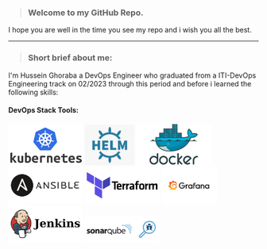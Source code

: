 > ### Welcome to my GitHub Repo.

I hope you are well in the time you see my repo and i wish you all the best.
______________________________________________________

> ### Short brief about me:

I'm Hussein Ghoraba a DevOps Engineer who graduated from a ITI-DevOps Engineering track on 02/2023 through this period and before i learned the following skills:

#### DevOps Stack Tools:

<img src="icons/Kubernetes.png" width=150>  <img src="icons/helm.png" width=100>    <img src="icons/docker.png" width=150>  <img src="icons/ansible.png" width=150>  <img src="icons/terraform.png" width=150>   <img src="icons/grafana.png" width=112>     <img src="icons/jenkins.png" width=150>     <img src="icons/sonarqube.png" width=150> 
